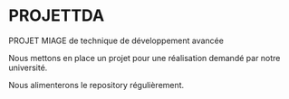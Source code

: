 # PROJETTDA
PROJET MIAGE de technique de développement avancée

Nous mettons en place un projet pour une réalisation demandé par notre université. 

Nous alimenterons le repository régulièrement.
